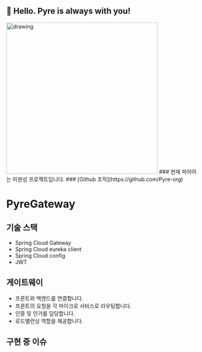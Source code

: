 ## 🙌 Hello. Pyre is always with you!
<img src="https://cdn.discordapp.com/attachments/1214849763745202176/1214850895133679616/pyre.png?ex=65fa9d10&is=65e82810&hm=0824d809c6b9297212831b1bcac723e24bf93b2199ffbcb665e84092034a133d&" alt="drawing" width="400"/>
### 현재 파이어는 미완성 프로젝트입니다.
### [Github 조직](https://github.com/Pyre-org)

# PyreGateway
## 기술 스택
- Spring Cloud Gateway
- Spring Cloud eureka client
- Spring Cloud config
- JWT
  
## 게이트웨이
- 프론트와 백엔드를 연결합니다.
- 프론트의 요청을 각 마이크로 서비스로 라우팅합니다.
- 인증 및 인가를 담당합니다.
- 로드밸런싱 역할을 제공합니다.

## 구현 중 이슈
